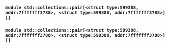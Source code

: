 ### `module std::collections::pair[<struct type:599388, addr:7fffffff3788>, <struct type:599388, addr:7fffffff3788>] []`
### `module std::collections::pair[<struct type:599388, addr:7fffffff3788>, <struct type:599388, addr:7fffffff3788>] []`
